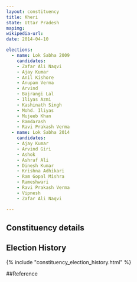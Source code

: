```yaml
---
layout: constituency
title: Kheri
state: Uttar Pradesh
mapimg: 
wikipedia-url: 
date: 2014-04-10

elections: 
  - name: Lok Sabha 2009
    candidates: 
    - Zafar Ali Naqvi 
    - Ajay Kumar 
    - Anil Kishore 
    - Anupam Verma 
    - Arvind 
    - Bajrangi Lal 
    - Iliyas Azmi 
    - Kashinath Singh 
    - Mohd. Iliyas 
    - Mujeeb Khan 
    - Ramdarash 
    - Ravi Prakash Verma  
  - name: Lok Sabha 2014
    candidates: 
    - Ajay Kumar 
    - Arvind Giri 
    - Ashok 
    - Ashraf Ali 
    - Dinesh Kumar 
    - Krishna Adhikari 
    - Ram Gopal Mishra 
    - Rameshwari 
    - Ravi Prakash Verma 
    - Vipnesh 
    - Zafar Ali Naqvi  

---
```


## Constituency details


## Election History
{% include "constituency_election_history.html" %}

##Reference

